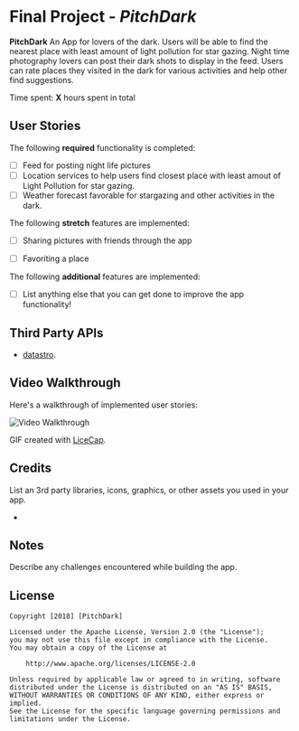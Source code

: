 # Final Project - *PitchDark*

**PitchDark** An App for lovers of the dark. Users will be able to find the nearest place with least amount of light pollution for star gazing. Night time photography lovers can post their dark shots to display in the feed. Users can rate places they visited in the dark for various activities and help other find suggestions.

Time spent: **X** hours spent in total

## User Stories

The following **required** functionality is completed:

- [ ] Feed for posting night life pictures
- [ ] Location services to help users find closest place with least amout of Light Pollution for star gazing.
- [ ] Weather forecast favorable for stargazing and other activities in the dark.

The following **stretch** features are implemented:

- [ ] Sharing pictures with friends through the app
- [ ] Favoriting a place


The following **additional** features are implemented:

- [ ] List anything else that you can get done to improve the app functionality!

## Third Party APIs
- [datastro](https://www.datastro.eu/explore/dataset/imageserver/api/?disjunctive.limitingmag&disjunctive.cloudcover&disjunctive.constellation&disjunctive.country&location=11,34.42135,-119.40525&basemap=mapbox.light).

## Video Walkthrough

Here's a walkthrough of implemented user stories:

<img src='http://i.imgur.com/link/to/your/gif/file.gif' title='Video Walkthrough' width='' alt='Video Walkthrough' />

GIF created with [LiceCap](http://www.cockos.com/licecap/).

## Credits

List an 3rd party libraries, icons, graphics, or other assets you used in your app.

- 


## Notes

Describe any challenges encountered while building the app.

## License

    Copyright [2018] [PitchDark]

    Licensed under the Apache License, Version 2.0 (the "License");
    you may not use this file except in compliance with the License.
    You may obtain a copy of the License at

        http://www.apache.org/licenses/LICENSE-2.0

    Unless required by applicable law or agreed to in writing, software
    distributed under the License is distributed on an "AS IS" BASIS,
    WITHOUT WARRANTIES OR CONDITIONS OF ANY KIND, either express or implied.
    See the License for the specific language governing permissions and
    limitations under the License.

